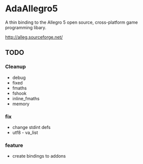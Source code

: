 AdaAllegro5
===========

A thin binding to the Allegro 5 open source, cross-platform
game programming libary.

http://alleg.sourceforge.net/

## TODO

### Cleanup

* debug
* fixed
* fmaths
* fshook
* inline_fmaths
* memory

### fix

* change stdint defs
* utf8 - va_list

### feature

* create bindings to addons
